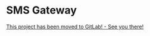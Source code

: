 # SMS Gateway

[This project has been moved to GitLab! - See you there!](https://gitlab.com/n0r1sk/smsgateway)
